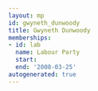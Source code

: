 ```yaml
---
layout: mp
id: gwyneth_dunwoody
title: Gwyneth Dunwoody
memberships:
- id: lab
  name: Labour Party
  start: 
  end: '2008-03-25'
autogenerated: true
---
```


